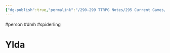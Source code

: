 ```yaml
---
{"dg-publish":true,"permalink":"/290-299 TTRPG Notes/295 Current Games/11 Weeping City/Wiki/Person/Ylda/"}
---
```



#person #dmh #spiderling

# Ylda
